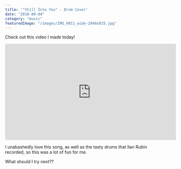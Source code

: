 ```yaml
---
title: '"Still Into You" - Drum Cover'
date: "2018-09-04"
category: "music"
featuredImage: "/images/IMG_0011_wide-2048x825.jpg"
---
```


Check out this video I made today!

<iframe width="560" height="315" src="https://www.youtube.com/embed/GQ5VFgWQqQg" title="YouTube video player" frameborder="0" allow="accelerometer; autoplay; clipboard-write; encrypted-media; gyroscope; picture-in-picture" allowfullscreen></iframe>

I unabashedly love this song, as well as the tasty drums that Ilan Rubin recorded, so this was a lot of fun for me.

What should I try next??
